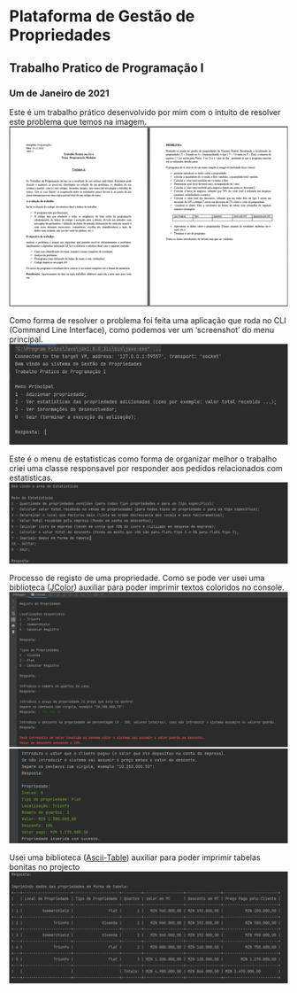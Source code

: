 # Plataforma de Gestão de Propriedades
## Trabalho Pratico de Programação I
### Um de Janeiro de 2021

Este é um trabalho prático desenvolvido por mim com o intuito de resolver este problema que temos na imagem.
!["Imagem mostrando o problema que o software resolve."](./src/main/resources/problema.png?raw=true)

Como forma de resolver o problema foi feita uma aplicação que roda no CLI (Command Line Interface), como podemos ver um ‘screenshot’ do menu principal.
!["Imagem mostrando o menu principal."](./src/main/resources/menu-principal.png?raw=true)

Este é o menu de estatisticas como forma de organizar melhor o trabalho criei uma classe responsavel por responder aos pedidos relacionados com estatisticas.
!["Imagem mostrando o menu principal."](/src/main/resources/menu-estatisticas.png?raw=true)

Processo de registo de uma propriedade.
Como se pode ver usei uma biblioteca ([JColor](https://github.com/dialex/JColor)) auxiliar para poder imprimir textos coloridos no console.
!["Imagem mostrando o menu principal."](./src/main/resources/registro-de-propriedade-1.png?raw=true)
!["Imagem mostrando o menu principal."](./src/main/resources/registro-de-propriedade-2.png?raw=true)

Usei uma biblioteca ([Ascii-Table](https://github.com/freva/ascii-table)) auxiliar para poder imprimir tabelas bonitas no projecto
!["Imagem mostrando o menu principal."](./src/main/resources/tabela.png?raw=true)
